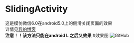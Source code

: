 # SlidingActivity
这是模仿微信6.0在android5.0上的侧滑关闭页面的效果
<br>
详情见[我的博客](http://blog.csdn.net/qwe511455842/article/details/49496511)
<br>
**注意！！该方法只能在android L 之后又效果**
#效果图
![GitHub](https://github.com/AriaLyy/BlogDemo/blob/master/SlidingActivityDeno/img/sldingActivity.gif "GitHub,Social Coding")

